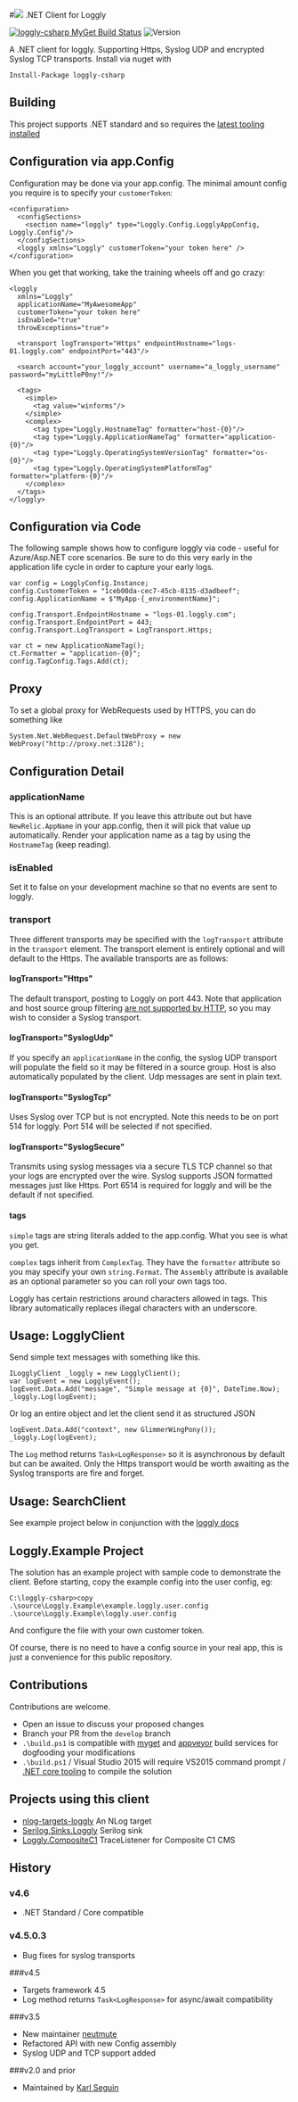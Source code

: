 #![](https://raw.githubusercontent.com/neutmute/loggly-csharp/master/SolutionItems/loggly.png) .NET Client for Loggly  

[![loggly-csharp MyGet Build Status](https://www.myget.org/BuildSource/Badge/loggly-csharp?identifier=096040c5-29c7-4254-9b71-611f780d43ff)](https://www.myget.org/) ![Version](https://img.shields.io/nuget/v/loggly-csharp.svg)

A .NET client for loggly. Supporting Https, Syslog UDP and encrypted Syslog TCP transports.
Install via nuget with

	Install-Package loggly-csharp

## Building
This project supports .NET standard and so requires the [latest tooling installed](https://www.microsoft.com/net/core#windowsvs2015)

## Configuration via app.Config
Configuration may be done via your app.config. The minimal amount config you require is to specify your `customerToken`: 

	<configuration>
	  <configSections>
	    <section name="loggly" type="Loggly.Config.LogglyAppConfig, Loggly.Config"/>
	  </configSections>
	  <loggly xmlns="Loggly" customerToken="your token here" />
	</configuration>
 
When you get that working, take the training wheels off and go crazy:

	<loggly 
	  xmlns="Loggly" 
	  applicationName="MyAwesomeApp" 
	  customerToken="your token here" 
	  isEnabled="true"
	  throwExceptions="true">

  	  <transport logTransport="Https" endpointHostname="logs-01.loggly.com" endpointPort="443"/>

	  <search account="your_loggly_account" username="a_loggly_username" password="myLittleP0ny!"/>
  
	  <tags>
	    <simple>
	      <tag value="winforms"/>
	    </simple>
	    <complex>
	      <tag type="Loggly.HostnameTag" formatter="host-{0}"/>
	      <tag type="Loggly.ApplicationNameTag" formatter="application-{0}"/>
	      <tag type="Loggly.OperatingSystemVersionTag" formatter="os-{0}"/>
	      <tag type="Loggly.OperatingSystemPlatformTag" formatter="platform-{0}"/>
	    </complex>
	  </tags>
	</loggly>

## Configuration via Code

The following sample shows how to configure loggly via code - useful for Azure/Asp.NET core scenarios. Be sure to do this very early in the application life cycle in order to capture your early logs.

    var config = LogglyConfig.Instance;
    config.CustomerToken = "1ceb00da-cec7-45cb-8135-d3adbeef";
    config.ApplicationName = $"MyApp-{_environmentName}";

    config.Transport.EndpointHostname = "logs-01.loggly.com";
    config.Transport.EndpointPort = 443;
    config.Transport.LogTransport = LogTransport.Https;

    var ct = new ApplicationNameTag();
    ct.Formatter = "application-{0}";
    config.TagConfig.Tags.Add(ct);

## Proxy 
To set a global proxy for WebRequests used by HTTPS, you can do something like

    System.Net.WebRequest.DefaultWebProxy = new WebProxy("http://proxy.net:3128");

## Configuration Detail

### applicationName
This is an optional attribute. If you leave this attribute out but have `NewRelic.AppName` in your app.config, then it will pick that value up automatically.
Render your application name as a tag by using the `HostnameTag` (keep reading).

### isEnabled
Set it to false on your development machine so that no events are sent to loggly. 

### transport
Three different transports may be specified with the `logTransport` attribute in the `transport` element.
The transport element is entirely optional and will default to the Https. The available transports are as follows:

#### logTransport="Https"
The default transport, posting to Loggly on port 443. Note that application and host source group filtering [are not supported by HTTP](https://community.loggly.com/customer/portal/questions/8416949--host-field-for-source-groups?b_id=50), so you may wish to consider a Syslog transport.

#### logTransport="SyslogUdp"
If you specify an `applicationName` in the config, the syslog UDP transport will populate the field so it may be filtered in a source group. Host is also automatically populated by  the client. Udp messages are sent in plain text.  

#### logTransport="SyslogTcp"
Uses Syslog over TCP but is not encrypted. Note this needs to be on port 514 for loggly. Port 514 will be selected if not specified.   

#### logTransport="SyslogSecure"
Transmits using syslog messages via a secure TLS TCP channel so that your logs are encrypted over the wire. Syslog supports JSON formatted messages just like Https. Port 6514 is required for loggly and will be the default if not specified.

#### tags 
`simple` tags are string literals added to the app.config. What you see is what you get.

`complex` tags inherit from `ComplexTag`. They have the `formatter` attribute so you may specify your own `string.Format`.
The `Assembly` attribute is available as an optional parameter so you can roll your own tags too.

Loggly has certain restrictions around characters allowed in tags. This library automatically replaces illegal characters with an underscore.

## Usage: LogglyClient
Send simple text messages with something like this.

	ILogglyClient _loggly = new LogglyClient();
    var logEvent = new LogglyEvent();
    logEvent.Data.Add("message", "Simple message at {0}", DateTime.Now);
    _loggly.Log(logEvent);

Or log an entire object and let the client send it as structured JSON

	logEvent.Data.Add("context", new GlimmerWingPony());
    _loggly.Log(logEvent);

The `Log` method returns `Task<LogResponse>` so it is asynchronous by default but can be awaited. Only the Https transport would be worth awaiting as the Syslog transports are fire and forget. 

## Usage: SearchClient

See example project below in conjunction with the [loggly docs](https://www.loggly.com/docs/api-retrieving-data/)

## Loggly.Example Project
The solution has an example project with sample code to demonstrate the client.
Before starting, copy the example config into the user config, eg:

	C:\loggly-csharp>copy .\source\Loggly.Example\example.loggly.user.config .\source\Loggly.Example\loggly.user.config

And configure the file with your own customer token.

Of course, there is no need to have a config source in your real app, this is just a convenience for this public repository.

## Contributions
Contributions are welcome.

* Open an issue to discuss your proposed changes
* Branch your PR from the `develop` branch
* `.\build.ps1` is compatible with [myget](https://www.myget.org) and [appveyor](https://www.appveyor.com/) build services for dogfooding your modifications
* `.\build.ps1` / Visual Studio 2015 will require VS2015 command prompt / [.NET core tooling](https://www.microsoft.com/net/core#windows) to compile the solution

## Projects using this client
* [nlog-targets-loggly](https://github.com/joefitzgerald/nlog-targets-loggly) An NLog target
* [Serilog.Sinks.Loggly](https://github.com/serilog/serilog/tree/master/src/Serilog.Sinks.Loggly) Serilog sink
* [Loggly.CompositeC1](https://www.nuget.org/packages/Loggly.CompositeC1) TraceListener for Composite C1 CMS

## History
### v4.6
* .NET Standard / Core compatible

### v4.5.0.3
* Bug fixes for syslog transports

###v4.5 
* Targets framework 4.5
* Log method returns `Task<LogResponse>` for async/await compatibility

###v3.5
* New maintainer [neutmute](https://github.com/neutmute)
* Refactored API with new Config assembly
* Syslog UDP and TCP support added

###v2.0 and prior
* Maintained by [Karl Seguin](https://github.com/karlseguin) 
 
